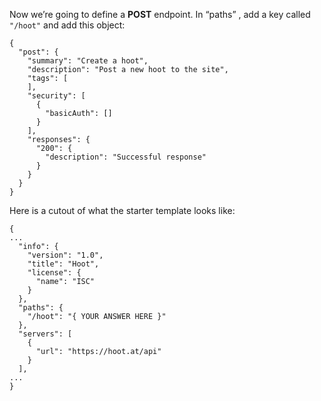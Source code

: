 Now we’re going to define a **POST** endpoint. In “paths” , add a key called `"/hoot"` and add this object:

```
{
  "post": {
    "summary": "Create a hoot",
    "description": "Post a new hoot to the site",
    "tags": [
    ],
    "security": [
      {
        "basicAuth": []
      }
    ],
    "responses": {
      "200": {
        "description": "Successful response"
      }
    }
  }
}
```


Here is a cutout of what the starter template looks like:
```
{
...
  "info": {
    "version": "1.0",
    "title": "Hoot",
    "license": {
      "name": "ISC"
    }
  },
  "paths": {
    "/hoot": "{ YOUR ANSWER HERE }"
  },
  "servers": [
    {
      "url": "https://hoot.at/api"
    }
  ],
...
}
```